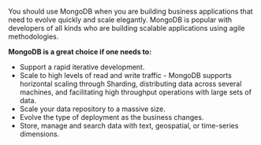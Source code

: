 You should use MongoDB when you are building business applications that need to evolve quickly and scale elegantly. MongoDB is popular with developers of all kinds who are building scalable applications using agile methodologies.

**MongoDB is a great choice if one needs to:**

- Support a rapid iterative development.
- Scale to high levels of read and write traffic - MongoDB supports horizontal scaling through Sharding, distributing data across several machines, and facilitating high throughput operations with large sets of data.
- Scale your data repository to a massive size.
- Evolve the type of deployment as the business changes.
- Store, manage and search data with text, geospatial, or time-series dimensions.